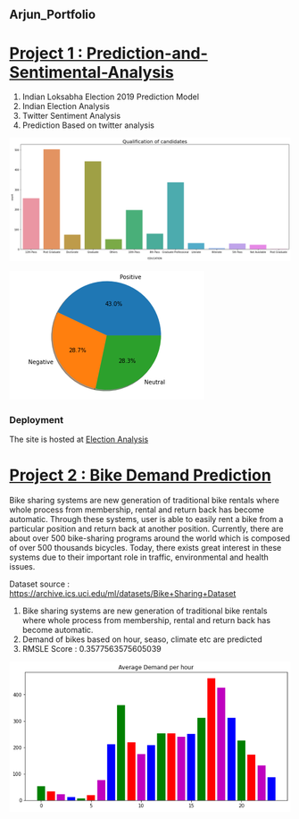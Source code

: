 ## Arjun_Portfolio




# [Project 1 : Prediction-and-Sentimental-Analysis](https://github.com/ar5jun/Prediction-and-Sentimental-Analysis)

1. Indian Loksabha Election 2019 Prediction Model
2. Indian Election Analysis
3. Twitter Sentiment Analysis
4. Prediction Based on twitter analysis

![Loading...](https://github.com/ar5jun/Arjun_Portfolio/blob/main/images/Qualification_of_%20candidates.png)

![Loading...](https://raw.githubusercontent.com/ar5jun/Arjun_Portfolio/main/images/twitter_vader.png)

### Deployment
The site is hosted at [Election Analysis](https://electionanalysis.herokuapp.com/)

# [Project 2 : Bike Demand Prediction ](https://github.com/ar5jun/bike_sharing_linear_regression)

Bike sharing systems are new generation of traditional bike rentals where whole process from membership, rental and return back has become automatic. Through these systems, user is able to easily rent a bike from a particular position and return back at another position. Currently, there are about over 500 bike-sharing programs around the world which is composed of over 500 thousands bicycles. Today, there exists great interest in these systems due to their important role in traffic, environmental and health issues.

Dataset source : https://archive.ics.uci.edu/ml/datasets/Bike+Sharing+Dataset

1. Bike sharing systems are new generation of traditional bike rentals where whole process from membership, rental and return back has become automatic.
2. Demand of bikes based on hour, seaso, climate etc are predicted
3. RMSLE Score :  0.3577563575605039

![Loading...](https://raw.githubusercontent.com/ar5jun/Arjun_Portfolio/main/images/bike.png)
